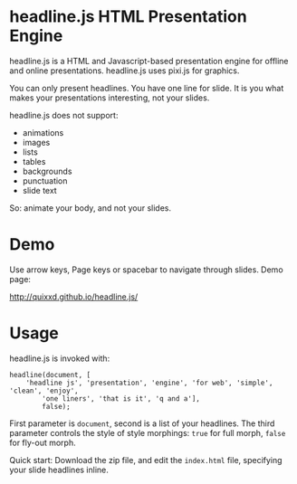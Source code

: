 headline.js HTML Presentation Engine
===========

headline.js is a HTML and Javascript-based presentation engine for offline and online presentations. headline.js uses pixi.js for graphics.

You can only present headlines. You have one line for slide. It is you what makes your presentations interesting, not your slides.

headline.js does not support:

* animations
* images
* lists
* tables
* backgrounds
* punctuation
* slide text

So: animate your body, and not your slides.

# Demo

Use arrow keys, Page keys or spacebar to navigate through slides. Demo page:

http://quixxd.github.io/headline.js/

# Usage

headline.js is invoked with: 

```
headline(document, [
    'headline js', 'presentation', 'engine', 'for web', 'simple', 'clean', 'enjoy',
		'one liners', 'that is it', 'q and a'],
		false);
```

First parameter is `document`, second is a list of your headlines. The third parameter controls the style of style morphings: `true` for full morph, `false` for fly-out morph.

Quick start: Download the zip file, and edit the `index.html` file, specifying your slide headlines inline.


